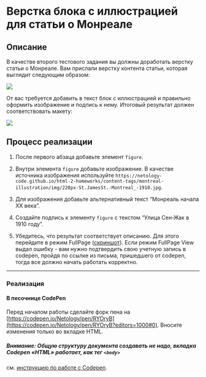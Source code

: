 # Верстка блока с иллюстрацией для статьи о Монреале

## Описание

В качестве второго тестового задания вы должны доработать верстку статьи о Монреале.
Вам прислали верстку контента статьи, которая выглядит следующим образом:

![](https://netology-code.github.io/html-2-homeworks/sources/1-2/montreal-task.jpg)

От вас требуется добавить в текст блок с иллюстрацией и правильно оформить изображение и подпись к нему. Итоговый результат должен соответствовать макету:

![](https://netology-code.github.io/html-2-homeworks/sources/1-2/montreal-result.jpg)

## Процесс реализации

1. После первого абзаца добавьте элемент `figure`.
2. Внутри элемента `figure` добавьте изображение. В качестве источника изображения используйте
`https://netology-code.github.io/html-2-homeworks/content-tags/montreal-illustration/img/220px-St.JamesSt.-Montreal_-1910.jpg`.

3. Для изображения добавьте альтернативный текст “Монреаль начала XX века”.
4. Создайте подпись к элементу `figure` с текстом “Улица Сен-Жак в 1910 году”.
5. Убедитесь, что результат соответствует описанию. Для этого перейдите в режим FullPage ([скриншот](/sources/screen.md)). Если режим FullPage View выдал ошибку - вам нужно подтвердить свою учетную запись в codepen, пройдя по ссылке из письма, пришедшего от codepen, тогда все должно начать работать корректно.

---

### Реализация

#### В песочнице CodePen

Перед началом работы сделайте форк пена на [https://codepen.io/Netology/pen/RYOryB](https://codepen.io/Netology/pen/RYOryB?editors=1000#0). Вносите изменения только во вкладке HTML.

##### Внимание: Общую структуру документа создавать не надо, вкладка Codepen «HTML» работает, как тег `<body>`
см. [инструкцию по работе с Codepen](https://github.com/netology-code/guides/tree/master/codepen).
